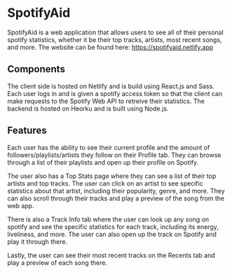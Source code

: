 # SpotifyAid
SpotifyAid is a web application that allows users to see all of their personal spotify statistics, whether it be their top tracks, artists, most recent songs,
and more. The website can be found here: https://spotifyaid.netlify.app

## Components
The client side is hosted on Netlify and is build using React.js and Sass. Each user logs in and is given a spotify access token so that the client
can make requests to the Spotify Web API to retreive their statistics. The backend is hosted on Heorku and is built using Node.js.

## Features
Each user has the ability to see their current profile and the amount of followers/playlists/artists they follow on their Profile tab. They can browse 
through a list of their playlists and open up their profile on Spotify.

The user also has a Top Stats page where they can see a list of their top artists and top tracks. The user can click on an artist to see specific
statistics about that artist, including their popularity, genre, and more. They can also scroll through their tracks and play a preview
of the song from the web app.

There is also a Track Info tab where the user can look up any song on spotify and see the specific statistics for each track, including its energy, liveliness,
and more. The user can also open up the track on Spotify and play it through there.

Lastly, the user can see their most recent tracks on the Recents tab and play a preview of each song there.

